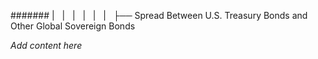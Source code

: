 ####### |   |   |   |   |   |   ├── Spread Between U.S. Treasury Bonds and Other Global Sovereign Bonds

*Add content here*